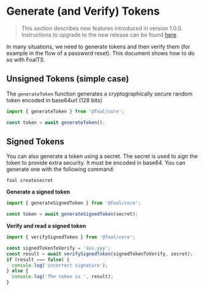 # Generate (and Verify) Tokens

> This section describes new features introduced in version 1.0.0. Instructions to upgrade to the new release can be found [here](https://github.com/FoalTS/foal/releases/tag/v1.0.0).

In many situations, we need to generate tokens and then verify them (for example in the flow of a password reset). This document shows how to do so with FoalTS.

## Unsigned Tokens (simple case)

The `generateToken` function generates a cryptographically secure random token encoded in base64url (128 bits)

```typescript
import { generateToken } from '@foal/core';

const token = await generateToken();
```

## Signed Tokens

You can also generate a token using a secret. The secret is used to *sign* the token to provide extra security. It must be encoded in base64. You can generate one with the following command:

```
foal createsecret
```

**Generate a signed token**
```typescript
import { generateSignedToken } from '@foal/core';

const token = await generateSignedToken(secret);
```

**Verify and read a signed token**
```typescript
import { verifySignedToken } from '@foal/core';

const signedTokenToVerify = 'xxx.yyy';
const result = await verifySignedToken(signedTokenToVerify, secret);
if (result === false) {
  console.log('incorrect signature');
} else {
  console.log('The token is ', result);
}
```